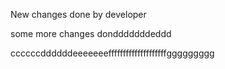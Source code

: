 New changes done by developer

some more changes dondddddddeddd


ccccccddddddeeeeeeeffffffffffffffffffffggggggggg

